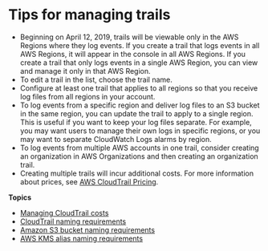 # Tips for managing trails<a name="cloudtrail-concepts-trails-managing-and-using"></a>
+ Beginning on April 12, 2019, trails will be viewable only in the AWS Regions where they log events\. If you create a trail that logs events in all AWS Regions, it will appear in the console in all AWS Regions\. If you create a trail that only logs events in a single AWS Region, you can view and manage it only in that AWS Region\.
+ To edit a trail in the list, choose the trail name\. 
+ Configure at least one trail that applies to all regions so that you receive log files from all regions in your account\.
+ To log events from a specific region and deliver log files to an S3 bucket in the same region, you can update the trail to apply to a single region\. This is useful if you want to keep your log files separate\. For example, you may want users to manage their own logs in specific regions, or you may want to separate CloudWatch Logs alarms by region\.
+ To log events from multiple AWS accounts in one trail, consider creating an organization in AWS Organizations and then creating an organization trail\.
+ Creating multiple trails will incur additional costs\. For more information about prices, see [AWS CloudTrail Pricing](https://aws.amazon.com/cloudtrail/pricing/)\. 

**Topics**
+ [Managing CloudTrail costs](cloudtrail-trail-manage-costs.md)
+ [CloudTrail naming requirements](cloudtrail-trail-naming-requirements.md)
+ [Amazon S3 bucket naming requirements](cloudtrail-s3-bucket-naming-requirements.md)
+ [AWS KMS alias naming requirements](KMS-key-naming-requirements.md)